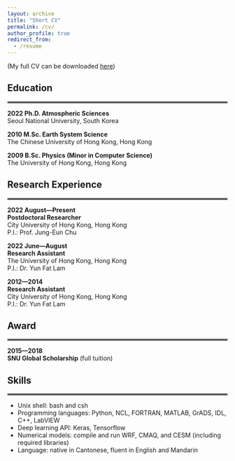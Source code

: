 ```yaml
---
layout: archive
title: "Short CV"
permalink: /cv/
author_profile: true
redirect_from:
  - /resume
---
```


(My full CV can be downloaded [here](/files/cv_steven.pdf))

## Education

<hr style="border:2px solid gray">

**2022 Ph.D. Atmospheric Sciences**
<br>Seoul National University, South Korea

**2010 M.Sc. Earth System Science**
<br>The Chinese University of Hong Kong, Hong Kong

**2009 B.Sc. Physics (Minor in Computer Science)**
<br>The University of Hong Kong, Hong Kong

## Research Experience

<hr style="border:2px solid gray">

**2022 August—Present**
<br>**Postdoctoral Researcher**
<br>City University of Hong Kong, Hong Kong
<br>P.I.: Prof. Jung-Eun Chu

**2022 June—August**
<br>**Research Assistant**
<br>The University of Hong Kong, Hong Kong
<br>P.I.: Dr. Yun Fat Lam

**2012—2014**
<br>**Research Assistant**
<br>City University of Hong Kong, Hong Kong
<br>P.I.: Dr. Yun Fat Lam

## Award

<hr style="border:2px solid gray">

**2015—2018**
<br>**SNU Global Scholarship** (full tuition)




## Skills

<hr style="border:2px solid gray">

- Unix shell: bash and csh
- Programming languages: Python, NCL, FORTRAN, MATLAB, GrADS, IDL, C++, LabVIEW
- Deep learning API: Keras, Tensorflow
- Numerical models: compile and run WRF, CMAQ, and CESM (including required libraries)
- Language: native in Cantonese, fluent in English and Mandarin
